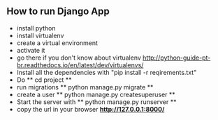 ## How to run Django App
* install python
* install virtualenv
* create a virtual environment
* activate it 
* go there if you don't know about virtualenv http://python-guide-pt-br.readthedocs.io/en/latest/dev/virtualenvs/
* Install all the dependencies with "pip install -r reqirements.txt"
* Do ** cd project **
* run migrations ** python manage.py migrate **
* create a user ** python manage.py createsuperuser ** 
* Start the server with ** python manage.py runserver **
* copy the url in your browser **http://127.0.0.1:8000/** 

